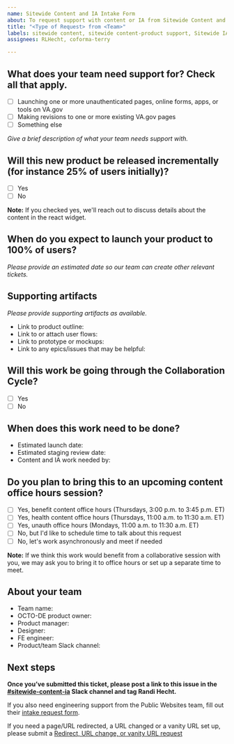 ```yaml
---
name: Sitewide Content and IA Intake Form
about: To request support with content or IA from Sitewide Content and IA team
title: "<Type of Request> from <Team>"
labels: sitewide content, sitewide content-product support, Sitewide IA
assignees: RLHecht, coforma-terry

---
```


## What does your team need support for? Check all that apply.
- [ ] Launching one or more unauthenticated pages, online forms, apps, or tools on VA.gov
- [ ] Making revisions to one or more existing VA.gov pages
- [ ] Something else 
 
 *Give a brief description of what your team needs support with.*

## Will this new product be released incrementally (for instance 25% of users initially)? 
  - [ ] Yes
  - [ ] No
 
**Note:** If you checked yes, we'll reach out to discuss details about the content in the react widget.
  
## When do you expect to launch your product to 100% of users?
  
*Please provide an estimated date so our team can create other relevant tickets.*
  
## Supporting artifacts
*Please provide supporting artifacts as available.*

- Link to product outline:
- Link to or attach user flows:
- Link to prototype or mockups:
- Link to any epics/issues that may be helpful:

## Will this work be going through the Collaboration Cycle?
- [ ] Yes 
- [ ] No

## When does this work need to be done?
- Estimated launch date:
- Estimated staging review date:
- Content and IA work needed by: 

## Do you plan to bring this to an upcoming content office hours session?
- [ ] Yes, benefit content office hours (Thursdays, 3:00 p.m. to 3:45 p.m. ET)
- [ ] Yes, health  content office hours (Thursdays, 11:00 a.m. to 11:30 a.m. ET)
- [ ] Yes, unauth office hours (Mondays, 11:00 a.m. to 11:30 a.m. ET)
- [ ] No, but I'd like to schedule time to talk about this request
- [ ] No, let's work asynchronously and meet if needed

**Note:** If we think this work would benefit from a collaborative session with you, we may ask you to bring it to office hours or set up a separate time to meet.

## About your team

- Team name: 
-	OCTO-DE product owner: 
-	Product manager: 
-	Designer: 
-	FE engineer: 
-	Product/team Slack channel:


## Next steps

**Once you’ve submitted this ticket, please post a link to this issue in the [#sitewide-content-ia](https://dsva.slack.com/channels/sitewide-content-ia) Slack channel and tag Randi Hecht.**

If you also need engineering support from the Public Websites team, fill out their [intake request form](https://github.com/department-of-veterans-affairs/va.gov-team/issues/new?assignees=Public+Websites%2C+Sitewide+content&labels=vsa-public-websites%2C+vsa%2C+vsa-public-websites-intake%2C+sitewide-content%2C+needs-grooming&template=public-websites-intake.md&title=%3CType+of+Request%3E+from+%3CTeam%3E).
  
If you need a page/URL redirected, a URL changed or a vanity URL set up, please submit a [Redirect, URL change, or vanity URL request](https://github.com/department-of-veterans-affairs/va.gov-team/issues/new?assignees=mnorthuis&labels=ia&template=redirect-request.md&title=Redirect+Request)
